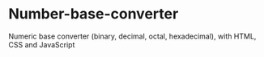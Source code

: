 # Number-base-converter
Numeric base converter (binary, decimal, octal, hexadecimal), with HTML, CSS and JavaScript

